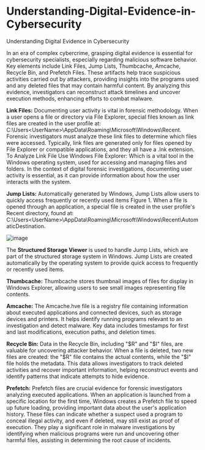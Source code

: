 # Understanding-Digital-Evidence-in-Cybersecurity
Understanding Digital Evidence in Cybersecurity

In an era of complex cybercrime, grasping digital evidence is essential for cybersecurity specialists, especially regarding malicious software behavior. Key elements include Link Files, Jump Lists, Thumbcache, Amcache, Recycle Bin, and Prefetch Files. These artifacts help trace suspicious activities carried out by attackers, providing insights into the programs used and any deleted files that may contain harmful content. By analyzing this evidence, investigators can reconstruct attack timelines and uncover execution methods, enhancing efforts to combat malware.


**Link Files:**
Documenting user activity is vital in forensic methodology. When a user opens a file or directory via File Explorer, special files known as link files are created in the user profile at:
C:\Users\<UserName>\AppData\Roaming\Microsoft\Windows\Recent.
Forensic investigators must analyze these link files to determine which files were accessed. Typically, link files are generated only for files opened by File Explorer or compatible applications, and they all have a .lnk extension.
To Analyze Link File Use Windows File Explorer:
Which  is a vital tool in the Windows operating system, used for accessing and managing files and folders. In the context of digital forensic investigations, documenting user activity is essential, as it can provide information about how the user interacts with the system.


**Jump Lists:**
Automatically generated by Windows, Jump Lists allow users to quickly access frequently or recently used items Figure 1. When a file is opened through an application, a special file is created in the user profile's Recent directory, found at:
C:\Users\<UserName>\AppData\Roaming\Microsoft\Windows\Recent\AutomaticDestination.

 ![image](https://github.com/user-attachments/assets/d7ada8f7-f006-4bd5-af23-d3437d66beac)

The **Structured Storage Viewer** is used to handle Jump Lists, which are part of the structured storage system in Windows. Jump Lists are created automatically by the operating system to provide quick access to frequently or recently used items.


**Thumbcache:**
Thumbcache stores thumbnail images of files for display in Windows Explorer, allowing users to see small images representing file contents.


**Amcache:**
The Amcache.hve file is a registry file containing information about executed applications and connected devices, such as storage devices and printers. It helps identify running programs relevant to an investigation and detect malware. Key data includes timestamps for first and last modifications, execution paths, and deletion times.


**Recycle Bin:**
Data in the Recycle Bin, including "$R" and "$I" files, are valuable for uncovering attacker behavior. When a file is deleted, two new files are created: the "$R" file contains the actual contents, while the "$I" file holds the metadata. This data allows investigators to track deleted activities and recover important information, helping reconstruct events and identify patterns that indicate attempts to hide evidence.


**Prefetch:**
Prefetch files are crucial evidence for forensic investigators analyzing executed applications. When an application is launched from a specific location for the first time, Windows creates a Prefetch file to speed up future loading, providing important data about the user's application history. These files can indicate whether a suspect used a program to conceal illegal activity, and even if deleted, may still exist as proof of execution. They play a significant role in malware investigations by identifying when malicious programs were run and uncovering other harmful files, assisting in determining the root cause of incidents.
 

